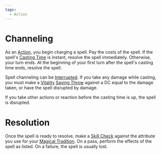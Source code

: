 ```yaml
---  
tags:  
  - Action  
---  
```

# Channeling  
  
As an [Action](./Action.md), you begin charging a spell. Pay the costs of the spell. If the spell's [Casting Time](./Casting%20Time.md) is instant, resolve the spell immediately. Otherwise, your turn ends. At the beginning of your first turn after the spell's casting time ends, resolve the spell.  
  
Spell channeling can be [Interrupted](./Interrupt.md). If you take any damage while casting, you must make a [Vitality](./Vitality.md) [Saving Throw](./Saving%20Throw.md) against a DC equal to the damage taken, or have the spell disrupted by damage.  
  
If you take other actions or reaction before the casting time is up, the spell is disrupted.  
  
# Resolution  
Once the spell is ready to resolve, make a [Skill Check](./Skill%20Check.md) against the attribute you use for your [Magical Tradition](./Magical%20Tradition.md). On a pass, perform the effects of the spell as listed. On a failure, the spell is usually lost.  
  
